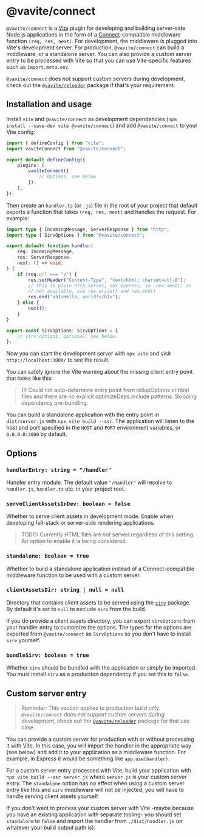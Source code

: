 # @vavite/connect

`@vavite/connect` is a [Vite](https://vitejs.dev) plugin for developing and building server-side Node.js applications in the form of a [Connect](https://github.com/senchalabs/connect)-compatible middleware function `(req, res, next)`. For development, the middleware is plugged into Vite's development server. For production, `@vavite/connect` can build a middleware, or a standalone server. You can also provide a custom server entry to be processed with Vite so that you can use Vite-specific features such as `import.meta.env`.

`@vavite/connect` does _not_ support custom servers during development, check out the [`@vavite/reloader`](../reloader) package if that's your requirement.

## Installation and usage

Install `vite` and `@vavite/connect` as development dependencies (`npm install --save-dev vite @vavite/connect`) and add `@vavite/connect` to your Vite config:

```ts
import { defineConfig } from "vite";
import vaviteConnect from "@vavite/connect";

export default defineConfig({
	plugins: [
		vaviteConnect({
			// Options, see below
		}),
	],
});
```

Then create an `handler.ts` (or `.js`) file in the root of your project that default exports a function that takes `(req, res, next)` and handles the request. For example:

```ts
import type { IncomingMessage, ServerResponse } from "http";
import type { SirvOptions } from "@vavite/connect";

export default function handler(
	req: IncomingMessage,
	res: ServerResponse,
	next: () => void,
) {
	if (req.url === "/") {
		res.setHeader("Content-Type", "text/html; charset=utf-8");
		// This is plain http.Server, not Express, so  res.send() is
		// not available, use res.write() and res.end()
		res.end("<h1>Hello, world!</h1>");
	} else {
		next();
	}
}

export const sirvOptions: SirvOptions = {
	// sirv options, optional, see below.
};
```

Now you can start the development server with `npx vite` and visit `http://localhost:3000/` to see the result.

You can safely ignore the Vite warning about the missing client entry point that looks like this:

> (!) Could not auto-determine entry point from rollupOptions or html files and there are no explicit optimizeDeps.include patterns. Skipping dependency pre-bundling.

You can build a standalone application with the entry point in `dist/server.js` with `npx vite build --ssr`. The application will listen to the host and port specified in the `HOST` and `PORT` environment variables, or `0.0.0.0:3000` by default.

## Options

### `handlerEntry: string = "/handler"`

Handler entry module. The default value `"/handler"` will resolve to `handler.js`, `handler.ts` etc. in your project root.

### `serveClientAssetsInDev: boolean = false`

Whether to serve client assets in development mode. Enable when developing full-stack or server-side rendering applications.

> TODO: Currently HTML files are _not_ served regardless of this setting. An option to enable it is being considered.

### `standalone: boolean = true`

Whether to build a standalone application instead of a Connect-compatible middleware function to be used with a custom server.

### `clientAssetsDir: string | null = null`

Directory that contains client assets to be served using the [`sirv`](https://github.com/lukeed/sirv) package. By default it's set to `null` to exclude `sirv` from the build.

If you do provide a client assets directory, you can export `sirvOptions` from your handler entry to customize the options. The types for the options are exported from `@vavite/connect` as `SirvOptions` so you don't have to install `sirv` yourself.

### `bundleSirv: boolean = true`

Whether `sirv` should be bundled with the application or simply be imported. You must install `sirv` as a production dependency if you set this to `false`.

## Custom server entry

> Reminder: This section applies to production build only. `@vavite/connect` does _not_ support custom servers during development, check out the [`@vavite/reloader`](../reloader) package for that use case.

You can provide a custom server for production with or without processing it with Vite. In this case, you will import the handler in the appropriate way (see below) and add it to your application as a middleware function. For example, in Express it would be something like `app.use(handler)`.

For a custom server entry processed with Vite, build your application with `npx vite build --ssr server.js` where `server.js` is your custom server entry. The `standalone` option has no effect when using a custom server entry like this and `sirv` middleware will not be injected, you will have to handle serving client assets yourself.

If you don't want to process your custom server with Vite -maybe because you have an existing application with separate tooling- you should set `standalone` to `false` and import the handler from `./dist/handler.js` (or whatever your build output path is).
